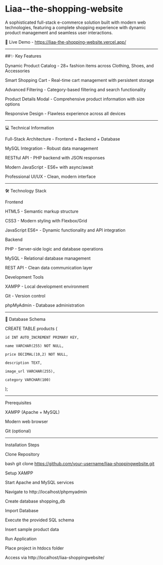 # Liaa--the-shopping-website
A sophisticated full-stack e-commerce solution built with modern web technologies, featuring a complete shopping experience with dynamic product management and seamless user interactions.

🚀 Live Demo - https://liaa-the-shopping-website.vercel.app/
 _____________________________________________________________________________________________________________________________________________________________________________________________________________________________
##✨ Key Features
 

Dynamic Product Catalog - 28+ fashion items across Clothing, Shoes, and Accessories

Smart Shopping Cart - Real-time cart management with persistent storage

Advanced Filtering - Category-based filtering and search functionality

Product Details Modal - Comprehensive product information with size options

Responsive Design - Flawless experience across all devices
______________________________________________________________________________________________________________________________________________________________________________________________________________________________
💻 Technical Information


Full-Stack Architecture - Frontend + Backend + Database

MySQL Integration - Robust data management

RESTful API - PHP backend with JSON responses

Modern JavaScript - ES6+ with async/await

Professional UI/UX - Clean, modern interface
______________________________________________________________________________________________________________________________________________________________________________________________________________________________
🛠️ Technology Stack


Frontend

HTML5 - Semantic markup structure

CSS3 - Modern styling with Flexbox/Grid

JavaScript ES6+ - Dynamic functionality and API integration



Backend

PHP - Server-side logic and database operations

MySQL - Relational database management

REST API - Clean data communication layer



Development Tools

XAMPP - Local development environment

Git - Version control

phpMyAdmin - Database administration
______________________________________________________________________________________________________________________________________________________________________________________________________________________________

📁 Database Schema


CREATE TABLE products (

    id INT AUTO_INCREMENT PRIMARY KEY,
    
    name VARCHAR(255) NOT NULL,
    
    price DECIMAL(10,2) NOT NULL,
    
    description TEXT,
    
    image_url VARCHAR(255),
    
    category VARCHAR(100)
    
);
______________________________________________________________________________________________________________________________________________________________________________________________________________________________
Prerequisites

XAMPP (Apache + MySQL)

Modern web browser

Git (optional)
_____________________________________________________________________________________________________________________________________________________________________________________________________________________________
Installation Steps


Clone Repository

bash
git clone https://github.com/your-username/liaa-shoppingwebsite.git



Setup XAMPP

Start Apache and MySQL services

Navigate to http://localhost/phpmyadmin

Create database shopping_db

Import Database

Execute the provided SQL schema

Insert sample product data

Run Application

Place project in htdocs folder

Access via http://localhost/liaa-shoppingwebsite/
